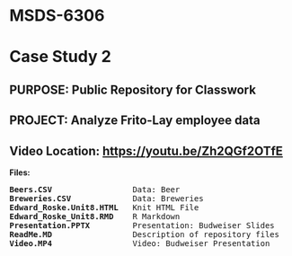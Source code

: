 # MSDS-6306
# Case Study 2
## PURPOSE: Public Repository for Classwork
## PROJECT: Analyze Frito-Lay employee data
## Video Location: https://youtu.be/Zh2QGf2OTfE

<B>Files:</B><BR>
<PRE>
<B>Beers.CSV</B>                 Data: Beer
<B>Breweries.CSV</B>             Data: Breweries
<B>Edward_Roske.Unit8.HTML</B>   Knit HTML File
<B>Edward_Roske_Unit8.RMD</B>    R Markdown
<B>Presentation.PPTX</B>         Presentation: Budweiser Slides
<B>ReadMe.MD</B>                 Description of repository files
<B>Video.MP4</B>                 Video: Budweiser Presentation
</PRE>
